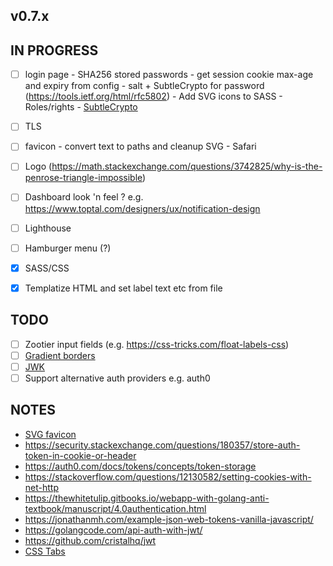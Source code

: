 ## v0.7.x

## IN PROGRESS

- [ ] login page
      - SHA256 stored passwords
      - get session cookie max-age and expiry from config
      - salt + SubtleCrypto for password (https://tools.ietf.org/html/rfc5802)
      - Add SVG icons to SASS
      - Roles/rights
      - [SubtleCrypto](https://developer.mozilla.org/en-US/docs/Web/API/SubtleCrypto)

- [ ] TLS
- [ ] favicon
      - convert text to paths and cleanup SVG
      - Safari

- [ ] Logo (https://math.stackexchange.com/questions/3742825/why-is-the-penrose-triangle-impossible)
- [ ] Dashboard look 'n feel ? e.g. https://www.toptal.com/designers/ux/notification-design
- [ ] Lighthouse
- [ ] Hamburger menu (?)

- [x] SASS/CSS
- [x] Templatize HTML and set label text etc from file

## TODO

- [ ] Zootier input fields (e.g. https://css-tricks.com/float-labels-css)
- [ ] [Gradient borders](https://css-tricks.com/gradient-borders-in-css/)
- [ ] [JWK](https://tools.ietf.org/html/rfc7517)
- [ ] Support alternative auth providers e.g. auth0

## NOTES

- [SVG favicon](https://medium.com/swlh/are-you-using-svg-favicons-yet-a-guide-for-modern-browsers-836a6aace3df)
- https://security.stackexchange.com/questions/180357/store-auth-token-in-cookie-or-header
- https://auth0.com/docs/tokens/concepts/token-storage
- https://stackoverflow.com/questions/12130582/setting-cookies-with-net-http
- https://thewhitetulip.gitbooks.io/webapp-with-golang-anti-textbook/manuscript/4.0authentication.html
- https://jonathanmh.com/example-json-web-tokens-vanilla-javascript/
- https://golangcode.com/api-auth-with-jwt/
- https://github.com/cristalhq/jwt
- [CSS Tabs](https://codepen.io/axelaredz/pen/ipome)